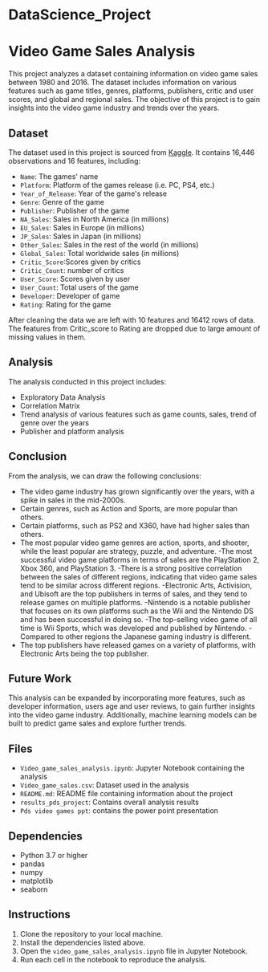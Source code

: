 # DataScience_Project

# Video Game Sales Analysis

This project analyzes a dataset containing information on video game sales between 1980 and 2016. The dataset includes information on various features such as game titles, genres, platforms, publishers, critic and user scores, and global and regional sales. The objective of this project is to gain insights into the video game industry and trends over the years.

## Dataset

The dataset used in this project is sourced from [Kaggle](https://www.kaggle.com/datasets/rush4ratio/video-game-sales-with-ratings). It contains 16,446 observations and 16 features, including:

- `Name`: The games' name
- `Platform`: Platform of the games release (i.e. PC, PS4, etc.)
- `Year_of_Release`: Year of the game's release
- `Genre`: Genre of the game
- `Publisher`: Publisher of the game
- `NA_Sales`: Sales in North America (in millions)
- `EU_Sales`: Sales in Europe (in millions)
- `JP_Sales`: Sales in Japan (in millions)
- `Other_Sales`: Sales in the rest of the world (in millions)
- `Global_Sales`: Total worldwide sales (in millions)
- `Critic_Score`:Scores given by critics
- `Critic_Count`: number of critics 
- `User_Score`: Scores given by user
- `User_Count`: Total users of the game
- `Developer`: Developer of game
- `Rating`: Rating for the game

After cleaning the data we are left with 10 features and 16412 rows of data. The features from Critic_score to Rating are dropped due to large amount of missing values in them.

## Analysis

The analysis conducted in this project includes:

- Exploratory Data Analysis
- Correlation Matrix
- Trend analysis of various features such as game counts, sales, trend of genre over the years
- Publisher and platform analysis

## Conclusion

From the analysis, we can draw the following conclusions:

- The video game industry has grown significantly over the years, with a spike in sales in the mid-2000s.
- Certain genres, such as Action and Sports, are more popular than others.
- Certain platforms, such as PS2 and X360, have had higher sales than others.
- The most popular video game genres are action, sports, and shooter, while the least popular are strategy, puzzle, and adventure.
-The most successful video game platforms in terms of sales are the PlayStation 2, Xbox 360, and PlayStation 3.
-There is a strong positive correlation between the sales of different regions, indicating that video game sales tend to be similar across different regions.
-Electronic Arts, Activision, and Ubisoft are the top publishers in terms of sales, and they tend to release games on multiple platforms.
-Nintendo is a notable publisher that focuses on its own platforms such as the Wii and the Nintendo DS and has been successful in doing so.
-The top-selling video game of all time is Wii Sports, which was developed and published by Nintendo.
-Compared to other regions the Japanese gaming industry is different.
- The top publishers have released games on a variety of platforms, with Electronic Arts being the top publisher.

## Future Work

This analysis can be expanded by incorporating more features, such as developer information, users age and user reviews, to gain further insights into the video game industry. Additionally, machine learning models can be built to predict game sales and explore further trends.

## Files

- `Video_game_sales_analysis.ipynb`: Jupyter Notebook containing the analysis
- `Video_game_sales.csv`: Dataset used in the analysis
- `README.md`: README file containing information about the project
- `results_pds_project`: Contains overall analysis results
- `Pds video games ppt`: contains the power point presentation

## Dependencies

- Python 3.7 or higher
- pandas
- numpy
- matplotlib
- seaborn

## Instructions

1. Clone the repository to your local machine.
2. Install the dependencies listed above.
3. Open the `video_game_sales_analysis.ipynb` file in Jupyter Notebook.
4. Run each cell in the notebook to reproduce the analysis.
